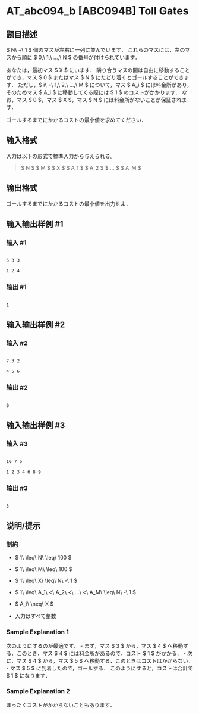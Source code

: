 # AT_abc094_b [ABC094B] Toll Gates

## 题目描述

[problemUrl]: https://atcoder.jp/contests/abc094/tasks/abc094_b

$ N\ +\ 1 $ 個のマスが左右に一列に並んでいます． これらのマスには，左のマスから順に $ 0,\ 1,\ ...,\ N $ の番号が付けられています．

あなたは，最初マス $ X $ にいます． 隣り合うマスの間は自由に移動することができ，マス $ 0 $ またはマス $ N $ にたどり着くとゴールすることができます． ただし，$ i\ =\ 1,\ 2,\ ...,\ M $ について，マス $ A_i $ には料金所があり，そのためマス $ A_i $ に移動してくる際には $ 1 $ のコストがかかります． なお，マス $ 0 $，マス $ X $，マス $ N $ には料金所がないことが保証されます．

ゴールするまでにかかるコストの最小値を求めてください．

## 输入格式

入力は以下の形式で標準入力から与えられる。

> $ N $ $ M $ $ X $ $ A_1 $ $ A_2 $ $ ... $ $ A_M $

## 输出格式

ゴールするまでにかかるコストの最小値を出力せよ．

## 输入输出样例 #1

### 输入 #1

```
5 3 3
1 2 4
```

### 输出 #1

```
1
```

## 输入输出样例 #2

### 输入 #2

```
7 3 2
4 5 6
```

### 输出 #2

```
0
```

## 输入输出样例 #3

### 输入 #3

```
10 7 5
1 2 3 4 6 8 9
```

### 输出 #3

```
3
```

## 说明/提示

### 制約

- $ 1\ \leq\ N\ \leq\ 100 $
- $ 1\ \leq\ M\ \leq\ 100 $
- $ 1\ \leq\ X\ \leq\ N\ -\ 1 $
- $ 1\ \leq\ A_1\ <\ A_2\ <\ ...\ <\ A_M\ \leq\ N\ -\ 1 $
- $ A_i\ \neq\ X $
- 入力はすべて整数

### Sample Explanation 1

次のようにするのが最適です． - まず，マス $ 3 $ から，マス $ 4 $ へ移動する．このとき，マス $ 4 $ には料金所があるので，コスト $ 1 $ がかかる． - 次に，マス $ 4 $ から，マス $ 5 $ へ移動する．このときはコストはかからない． - マス $ 5 $ に到着したので，ゴールする． このようにすると，コストは合計で $ 1 $ になります．

### Sample Explanation 2

まったくコストがかからないこともあります．